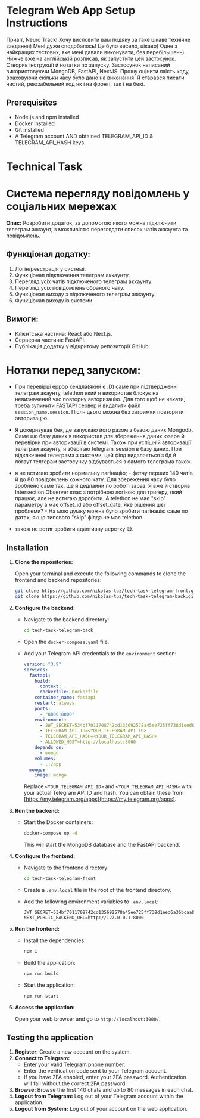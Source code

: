 # Telegram Web App Setup Instructions

Привіт, Neuro Track! Хочу висловити вам подяку за таке цікаве технічне завдання) Мені дуже сподобалось! Це було весело, цікаво) Одне з найкращих тестових, яке мені давали виконувати, без перебільшень)
Нижче вже на англійській розписав, як запустити цей застосунок. Створив інструкції й нотатки по запуску. Застосунок написаний використовуючи MongoDB, FastAPI, NextJS. Прошу оцінити якість коду, враховуючи
скільки часу було дано на виконання. Я старався писати чистий, реюзабельний код як і на фронті, так і на бекі.

## Prerequisites

* Node.js and npm installed
* Docker installed
* Git installed
* A Telegram account AND obtained TELEGRAM_API_ID & TELEGRAM_API_HASH keys.

# Technical Task

# Система перегляду повідомлень у соціальних мережах

**Опис:** Розробити додаток, за допомогою якого можна підключити телеграм аккаунт, з можливістю переглядати список чатів аккаунта та повідомлень.

## Функціонал додатку:

1.  Логін/реєстрація у системі.
2.  Функціонал підключення телеграм аккаунту.
3.  Перегляд усіх чатів підключеного телеграм аккаунту.
4.  Перегляд усіх повідомлень обраного чату.
5.  Функціонал виходу з підключеного телеграм аккаунту.
6.  Функціонал виходу із системи.

## Вимоги:

* Клієнтська частина: React або Next.js.
* Серверна частина: FastAPI.
* Публікація додатку у відкритому репозиторії GitHub.

# Нотатки перед запуском:

- При перевірці еррор хендла(який є :D) саме при підтвердженні телеграм акаунту, telethon який я використав блокує на невизначений час повторну авторизацію. Для того щоб не чекати, треба зупинити FASTAPI сервер
й видалити файл `session_name.session`. Після цього можна без затримки повторити авторизацію.

- Я докеризував бек, де запускаю його разом з базою даних Mongodb. Саме цю базу даних я використав для збереження даних юзера й перевірки при авторизації в системі. Також при успішній авторизації телеграм
акаунту, я зберігаю telegram_session в базу даних. При відключенні телеграма з системи, цей філд видаляється з бд й логаут телгерам застосунку відбувається з самого телеграма також. 

- я не встигаю зробити нормальну пагінацію;  - фетчу перших 140 чатів й до 80 повідомлень кожного чату. Для збереження часу було зроблено саме так, ще й дедлайни по роботі зараз. Я вже й
створив Intersection Observer клас з потрібною логікою для тригеру, який працює, але не встигаю доробити. А telethon не має "skip" параметру
а має offset_id або offset_date. Яке рішення цієї проблеми? - На мою думку можна було зробити пагінацію саме по датах, якщо типового "skip" філда не має telethon.

- також не встиг зробити адаптивну верстку 😪. 

## Installation

1.  **Clone the repositories:**

    Open your terminal and execute the following commands to clone the frontend and backend repositories:

    ```bash
    git clone https://github.com/nikolas-tuz/tech-task-telegram-front.git
    git clone https://github.com/nikolas-tuz/tech-task-telegram-back.git
    ```

2.  **Configure the backend:**

    * Navigate to the backend directory:

        ```bash
        cd tech-task-telegram-back
        ```

    * Open the `docker-compose.yaml` file.

    * Add your Telegram API credentials to the `environment` section:

        ```yaml
        version: "3.9"
        services:
          fastapi:
            build:
              context: .
              dockerfile: Dockerfile
            container_name: fastapi
            restart: always
            ports:
              - "8000:8000"
            environment:
              - JWT_SECRET=534bf7011708742cd135692578a45ee725ff738d1eed6a36bcaa0caaf2cbbefe
              - TELEGRAM_API_ID=<YOUR_TELEGRAM_API_ID>
              - TELEGRAM_API_HASH=<YOUR_TELEGRAM_API_HASH>
              - ALLOWED_HOST=http://localhost:3000
            depends_on:
              - mongo
            volumes:
              - .:/app
          mongo:
            image: mongo
        ```

        Replace `<YOUR_TELEGRAM_API_ID>` and `<YOUR_TELEGRAM_API_HASH>` with your actual Telegram API ID and hash.  You can obtain these from [https://my.telegram.org/apps](https://my.telegram.org/apps).

3.  **Run the backend:**

    * Start the Docker containers:

        ```bash
        docker-compose up -d
        ```

        This will start the MongoDB database and the FastAPI backend.

4.  **Configure the frontend:**

    * Navigate to the frontend directory:

        ```bash
        cd tech-task-telegram-front
        ```

    * Create a `.env.local` file in the root of the frontend directory.

    * Add the following environment variables to `.env.local`:

        ```
        JWT_SECRET=534bf7011708742cd135692578a45ee725ff738d1eed6a36bcaa0caaf2cbbefe
        NEXT_PUBLIC_BACKEND_URL=http://127.0.0.1:8000
        ```

5.  **Run the frontend:**

    * Install the dependencies:

        ```bash
        npm i
        ```

    * Build the application:

        ```bash
        npm run build
        ```

    * Start the application:

        ```bash
        npm run start
        ```

6.  **Access the application:**

    Open your web browser and go to `http://localhost:3000/`.

## Testing the application

1.  **Register:** Create a new account on the system.
2.  **Connect to Telegram:**
    * Enter your valid Telegram phone number.
    * Enter the verification code sent to your Telegram account.
    * If you have 2FA enabled, enter your 2FA password.  Authentication will fail without the correct 2FA password.
3.  **Browse:** Browse the first 140 chats and up to 80 messages in each chat.
4.  **Logout from Telegram:** Log out of your Telegram account within the application.
5.  **Logout from System:** Log out of your account on the web application.
